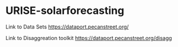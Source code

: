 # URISE-solarforecasting

Link to Data Sets
https://dataport.pecanstreet.org/

Link to Disaggreation toolkit
https://dataport.pecanstreet.org/disagg 
